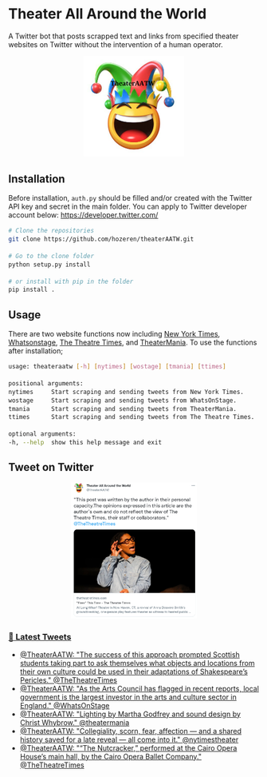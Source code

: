 Theater All Around the World
========

A Twitter bot that posts scrapped text and links from specified theater websites on Twitter without the intervention of a human operator.

<p align="center">
<img src="theaterAATW_logo.png"  alt="TheaterAATW" width="40%">
</p>
<p align="center">

## Installation
  Before installation, `auth.py` should be filled and/or created with the Twitter API key and secret in the main folder. You can apply to Twitter developer account below:
  https://developer.twitter.com/
  
  ```bash
  # Clone the repositories
  git clone https://github.com/hozeren/theaterAATW.git
  
  # Go to the clone folder
  python setup.py install
  
  # or install with pip in the folder
  pip install .
  ```
## Usage
  There are two website functions now including [New York Times](https://www.nytimes.com/section/theater), [Whatsonstage](https://www.whatsonstage.com/news/?categories=theatre-news), [The Theatre Times](https://thetheatretimes.com/featured/), and [TheaterMania](https://www.theatermania.com/news/). To use the functions after installation;
  ```bash
usage: theateraatw [-h] [nytimes] [wostage] [tmania] [ttimes]

positional arguments:
  nytimes     Start scraping and sending tweets from New York Times.
  wostage     Start scraping and sending tweets from WhatsOnStage.
  tmania      Start scraping and sending tweets from TheaterMania.
  ttimes      Start scraping and sending tweets from The Theatre Times.

optional arguments:
  -h, --help  show this help message and exit
  ```
## Tweet on Twitter
  
<p align="center">
<a href="https://twitter.com/TheaterAATW/status/1488766001269420034"><img src="example-tweet.png"  alt="TheaterAATW" width="50%">
</p>
<p align="center">

### 📱 Latest Tweets

<!-- TWITTER:START -->
- [@TheaterAATW: &quot;The success of this approach prompted Scottish students taking part to ask themselves what objects and locations from their own culture could be used in their adaptations of Shakespeare’s Pericles.&quot; @TheTheatreTimes](https://twitter.com/TheaterAATW/status/1489355129304268800)
- [@TheaterAATW: &quot;As the Arts Council has flagged in recent reports, local government is the largest investor in the arts and culture sector in England.&quot; @WhatsOnStage](https://twitter.com/TheaterAATW/status/1489354996063875075)
- [@TheaterAATW: &quot;Lighting by Martha Godfrey and sound design by Christ Whybrow.&quot; @theatermania](https://twitter.com/TheaterAATW/status/1489354848839643136)
- [@TheaterAATW: &quot;Collegiality, scorn, fear, affection — and a shared history saved for a late reveal — all come into it.&quot; @nytimestheater](https://twitter.com/TheaterAATW/status/1489354578600603655)
- [@TheaterAATW: &quot;“The Nutcracker,” performed at the Cairo Opera House’s main hall, by the Cairo Opera Ballet Company.&quot; @TheTheatreTimes](https://twitter.com/TheaterAATW/status/1489309826698076169)
<!-- TWITTER:END -->
